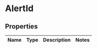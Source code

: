 
# AlertId

## Properties
Name | Type | Description | Notes
------------ | ------------- | ------------- | -------------



